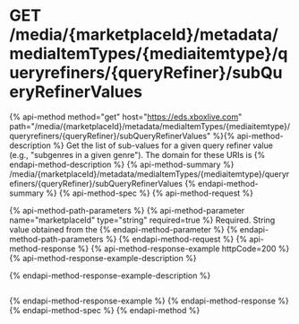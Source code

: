 # GET /media/{marketplaceId}/metadata/mediaItemTypes/{mediaitemtype}/queryrefiners/{queryRefiner}/subQueryRefinerValues

{% api-method method="get" host="https://eds.xboxlive.com" path="/media/{marketplaceId}/metadata/mediaItemTypes/{mediaitemtype}/queryrefiners/{queryRefiner}/subQueryRefinerValues" %}{% api-method-description %}
Get the list of sub-values for a given query refiner value (e.g., "subgenres in a given genre"). The domain for these URIs is 
{% endapi-method-description %}
{% api-method-summary %}
/media/{marketplaceId}/metadata/mediaItemTypes/{mediaitemtype}/queryrefiners/{queryRefiner}/subQueryRefinerValues
{% endapi-method-summary %}
{% api-method-spec %}
{% api-method-request %}

{% api-method-path-parameters %}
{% api-method-parameter name="marketplaceId" type="string" required=true %}
Required. String value obtained from the 
{% endapi-method-parameter %}
{% endapi-method-path-parameters %}
{% endapi-method-request %}
{% api-method-response %}
{% api-method-response-example httpCode=200 %}
{% api-method-response-example-description %}

{% endapi-method-response-example-description %}

```text
```
{% endapi-method-response-example %}
{% endapi-method-response %}
{% endapi-method-spec %}
{% endapi-method %}
